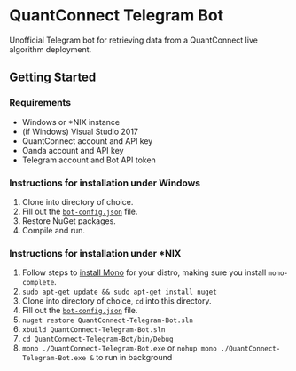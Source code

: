 # QuantConnect Telegram Bot

Unofficial Telegram bot for retrieving data from a QuantConnect live algorithm deployment.

## Getting Started

### Requirements

 * Windows or *NIX instance
 * (if Windows) Visual Studio 2017
 * QuantConnect account and API key
 * Oanda account and API key
 * Telegram account and Bot API token

### Instructions for installation under Windows

1. Clone into directory of choice.
1. Fill out the [`bot-config.json`](https://github.com/Doggie52/QuantConnect-Telegram-Bot/blob/master/QuantConnect-Telegram-Bot/bot-config.json) file.
1. Restore NuGet packages.
1. Compile and run.

### Instructions for installation under *NIX

1. Follow steps to [install Mono](https://www.mono-project.com/download/stable/#download-lin-ubuntu) for your distro, making sure you install `mono-complete`.
1. `sudo apt-get update && sudo apt-get install nuget`
1. Clone into directory of choice, `cd` into this directory.
1. Fill out the [`bot-config.json`](https://github.com/Doggie52/QuantConnect-Telegram-Bot/blob/master/QuantConnect-Telegram-Bot/bot-config.json) file.
1. `nuget restore QuantConnect-Telegram-Bot.sln`
1. `xbuild QuantConnect-Telegram-Bot.sln`
1. `cd QuantConnect-Telegram-Bot/bin/Debug`
1. `mono ./QuantConnect-Telegram-Bot.exe` or `nohup mono ./QuantConnect-Telegram-Bot.exe &` to run in background
